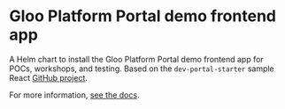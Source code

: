 # Gloo Platform Portal demo frontend app

A Helm chart to install the Gloo Platform Portal demo frontend app for POCs, workshops, and testing. Based on the `dev-portal-starter` sample React [GitHub project](https://github.com/solo-io/dev-portal-starter).

For more information, [see the docs](https://docs.solo.io/gloo-gateway/main/portal/dev-portal/frontend/portal-frontend/).